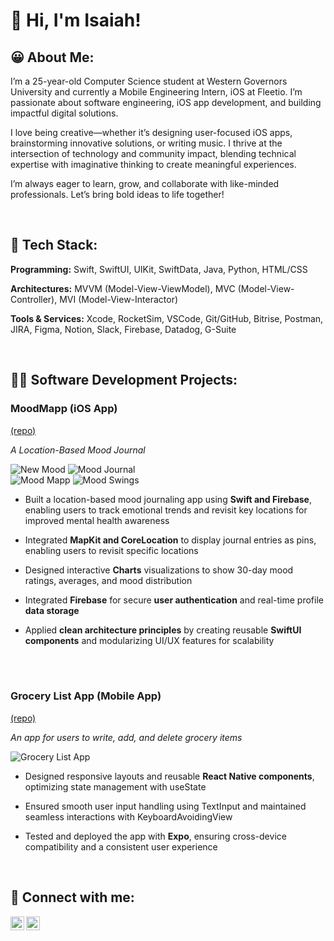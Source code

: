 <h1>👋 Hi, I'm Isaiah! <br/>

<h2>😀 About Me:</h2>

<p>I’m a 25-year-old Computer Science student at Western Governors University and currently a Mobile Engineering Intern, iOS at Fleetio. I’m passionate about software engineering, iOS app development, and building impactful digital solutions.

I love being creative—whether it’s designing user-focused iOS apps, brainstorming innovative solutions, or writing music. I thrive at the intersection of technology and community impact, blending technical expertise with imaginative thinking to create meaningful experiences.

I’m always eager to learn, grow, and collaborate with like-minded professionals. Let’s bring bold ideas to life together!</p>
<br>

<h2>🤖 Tech Stack:</h2>
<p><b>Programming:</b> Swift, SwiftUI, UIKit, SwiftData, Java, Python, HTML/CSS</p>
<p><b>Architectures:</b> MVVM (Model-View-ViewModel), MVC (Model-View-Controller), MVI (Model-View-Interactor)</p>
<p><b>Tools & Services:</b> Xcode, RocketSim, VSCode, Git/GitHub, Bitrise, Postman, JIRA, Figma, Notion, Slack, Firebase, Datadog, G-Suite</p>
<br>

<h2>👨‍💻 Software Development Projects:</h2>

<h3>MoodMapp (iOS App)</h3>

[(repo)](https://github.com/IsaiahSchatzline/moodmapp)
  <p><i>A Location-Based Mood Journal</i></p>
  
![New Mood](https://github.com/user-attachments/assets/47d10ebe-ab07-4a79-b20d-b8df49cc62ad)
![Mood Journal](https://github.com/user-attachments/assets/e5d097b6-e59c-4484-a9e2-b0cf6d2256d7)
<br>
![Mood Mapp](https://github.com/user-attachments/assets/c722602d-6ed2-4e99-b6d0-6296f7d6ce4e)
![Mood Swings](https://github.com/user-attachments/assets/64f692ee-c093-457f-8bb9-11e458e578fc)


  - <p>Built a location-based mood journaling app using <b>Swift and Firebase</b>, enabling users to track emotional trends and revisit key locations for improved mental health awareness</p>
  - <p>Integrated <b>MapKit and CoreLocation</b> to display journal entries as pins, enabling users to revisit specific locations</p>
  - <p>Designed interactive <b>Charts</b> visualizations to show 30-day mood ratings, averages, and mood distribution</p>
  - <p>Integrated <b>Firebase</b> for secure <b>user authentication</b> and real-time profile <b>data storage</b></p>
  - <p>Applied <b>clean architecture principles</b> by creating reusable <b>SwiftUI components</b>  and modularizing UI/UX features for scalability</p>
<br>

  
<br>
  
<h3>Grocery List App (Mobile App)</h3>

[(repo)](https://github.com/IsaiahSchatzline/GroceryListApp)
<p><i>An app for users to write, add, and delete grocery items</i></p>

![Grocery List App](https://github.com/user-attachments/assets/b51cacf5-0fd8-4262-8673-df9cb443f19b)

- <p>Designed responsive layouts and reusable <b>React Native components</b>, optimizing state management with useState</p>
- <p>Ensured smooth user input handling using TextInput and maintained seamless interactions with KeyboardAvoidingView</p>
- <p>Tested and deployed the app with <b>Expo</b>, ensuring cross-device compatibility and a consistent user experience</p>
  
<br>

<h2> 🤳 Connect with me:</h2>

[<img align="left" alt="IsaiahSchatzline | LinkedIn" width="22px" src="https://cdn.jsdelivr.net/npm/simple-icons@v3/icons/linkedin.svg" />][linkedin]
[<img align="left" alt="IsaiahSchatzline | Instagram" width="22px" src="https://cdn.jsdelivr.net/npm/simple-icons@v3/icons/instagram.svg" />][instagram]

[instagram]: https://www.instagram.com/isaiahschatzline/
[linkedin]: https://www.linkedin.com/in/IsaiahSchatzline

<!--
**isaiahschatzline/isaiahschatzline** is a ✨ _special_ ✨ repository because its `README.md` (this file) appears on your GitHub profile.

Here are some ideas to get you started:

- 🔭 I’m currently working on ...
- 🌱 I’m currently learning ...
- 👯 I’m looking to collaborate on ...
- 🤔 I’m looking for help with ...
- 💬 Ask me about ...
- 📫 How to reach me: ...
- 😄 Pronouns: ...
- ⚡ Fun fact: ...
-->
